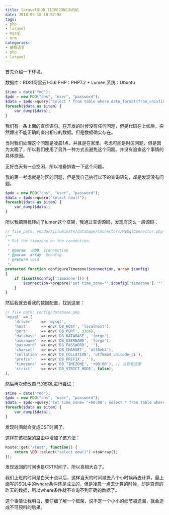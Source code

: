 ```yaml
---
title: laravel中DB_TIIMEZONE中的坑
date: 2018-09-18 10:57:58
tags:
- php
- laravel
- mysql
- orm
categories:
- 编程语言
- php
- laravel
---
```

首先介绍一下环境。

数据库：RDS(阿里云)-5.6
PHP：PHP7.2 + Lumen
系统：Ubuntu

```php
$time = date('Ymd');
$pdo = new PDO("dns", "user", "password");
$data = $pdo->query("select * from table where date_format(from_unixtime(addtime),'%Y%m%d') = '{$time}'");
foreach($data as $item) {
    var_dump($data);
}
```

我们有一条上面的查询语句。在开发的时候没有任何问题，但是代码在上线后，突然爆出不能正确的查出相应的数据。但是数据确实存在。

当时我们处理这个问题是凌晨1点，并且是在家里。考虑可能是时区问题，但是因为太晚了，所以我们使用了另外一种方式去避免这个问题。并没有追查这个事情的具体原因。

正好白天有一点空闲，所以准备排查一下这个问题。

我的第一考虑就是时区的问题，但是我自己执行以下的查询语句，却是发现没有问题。

```php
$pdo = new PDO("dns", "user", "password");
$data = $pdo->queru("select now()");
foreach($data as $item) {
    var_dump($data);
}
```

所以我把目标转向了lumen这个框架，我通过查询源码，发现有这么一段源码：

```php
// file_path: vendor/illuminate/database/Connectors/MySqlConnector.php
/**
 * Set the timezone on the connection.
 *
 * @param  \PDO  $connection
 * @param  array  $config
 * @return void
 */
protected function configureTimezone($connection, array $config)
{
    if (isset($config['timezone'])) {
        $connection->prepare('set time_zone="'.$config['timezone'].'"')->execute();
    }
}
```

然后我就去看我的数据配置，找到这里：

```php
// file path: config/database.php
'mysql' => [
    'driver'    => 'mysql',
    'host'      => env('DB_HOST', 'localhost'),
    'port'      => env('DB_PORT', 3306),
    'database'  => env('DB_DATABASE', 'forge'),
    'username'  => env('DB_USERNAME', 'forge'),
    'password'  => env('DB_PASSWORD', ''),
    'charset'   => env('DB_CHARSET', 'utf8mb4'),
    'collation' => env('DB_COLLATION', 'utf8mb4_unicode_ci'),
    'prefix'    => env('DB_PREFIX', ''),
    'timezone'  => env('DB_TIMEZONE', '+00:00'), // 注意看这里
    'strict'    => env('DB_STRICT_MODE', false),
],
```

然后再次修改自己的SQL进行尝试：

```php
$time = date('Ymd');
$pdo = new PDO("dns", "user", "password");
$data = $pdo->query("set time_zone= '+00:00'; select * from table where date_format(from_unixtime(addtime),'%Y%m%d') = '{$time}'");
foreach($data as $item) {
    var_dump($data);
}
```

发现时间就会变成CST时间了。

这样在该框架的路由中增加了该方法：

```php
Route::get("/test", function() {
    return \DB::select("select now()")->toArray();
});
```

发现返回的时间也是CST时间了。所以真相大白了。

我们上班的时间是白天十点以后，这样当天的时间减去八个小时候再去计算，最上面写的SQL中的where条件还是成立的，但是凌晨一点去计算的时候，却是查询的昨天的数据，所以where条件就不查询不到正确的数据了。

这个事情让我明白，要仔细了解一个框架，说不定一个小小的细节被遗漏，就会造成不可预料的后果。
